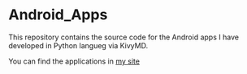 # Android_Apps
This repository contains the source code for the Android apps I have developed in Python langueg via KivyMD.

You can find the applications in [my site](https://sites.google.com/view/every-solver)